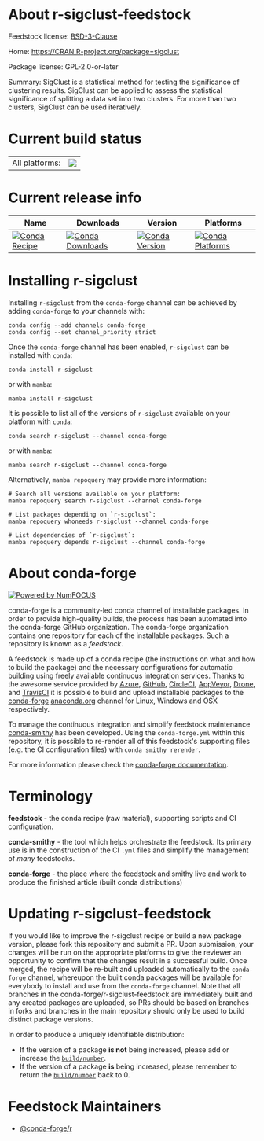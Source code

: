 About r-sigclust-feedstock
==========================

Feedstock license: [BSD-3-Clause](https://github.com/conda-forge/r-sigclust-feedstock/blob/main/LICENSE.txt)

Home: https://CRAN.R-project.org/package=sigclust

Package license: GPL-2.0-or-later

Summary: SigClust is a statistical method for testing the significance of clustering results. SigClust can be applied to assess the statistical significance of splitting a data set into two clusters. For more than two clusters, SigClust can be used iteratively.

Current build status
====================


<table><tr><td>All platforms:</td>
    <td>
      <a href="https://dev.azure.com/conda-forge/feedstock-builds/_build/latest?definitionId=1615&branchName=main">
        <img src="https://dev.azure.com/conda-forge/feedstock-builds/_apis/build/status/r-sigclust-feedstock?branchName=main">
      </a>
    </td>
  </tr>
</table>

Current release info
====================

| Name | Downloads | Version | Platforms |
| --- | --- | --- | --- |
| [![Conda Recipe](https://img.shields.io/badge/recipe-r--sigclust-green.svg)](https://anaconda.org/conda-forge/r-sigclust) | [![Conda Downloads](https://img.shields.io/conda/dn/conda-forge/r-sigclust.svg)](https://anaconda.org/conda-forge/r-sigclust) | [![Conda Version](https://img.shields.io/conda/vn/conda-forge/r-sigclust.svg)](https://anaconda.org/conda-forge/r-sigclust) | [![Conda Platforms](https://img.shields.io/conda/pn/conda-forge/r-sigclust.svg)](https://anaconda.org/conda-forge/r-sigclust) |

Installing r-sigclust
=====================

Installing `r-sigclust` from the `conda-forge` channel can be achieved by adding `conda-forge` to your channels with:

```
conda config --add channels conda-forge
conda config --set channel_priority strict
```

Once the `conda-forge` channel has been enabled, `r-sigclust` can be installed with `conda`:

```
conda install r-sigclust
```

or with `mamba`:

```
mamba install r-sigclust
```

It is possible to list all of the versions of `r-sigclust` available on your platform with `conda`:

```
conda search r-sigclust --channel conda-forge
```

or with `mamba`:

```
mamba search r-sigclust --channel conda-forge
```

Alternatively, `mamba repoquery` may provide more information:

```
# Search all versions available on your platform:
mamba repoquery search r-sigclust --channel conda-forge

# List packages depending on `r-sigclust`:
mamba repoquery whoneeds r-sigclust --channel conda-forge

# List dependencies of `r-sigclust`:
mamba repoquery depends r-sigclust --channel conda-forge
```


About conda-forge
=================

[![Powered by
NumFOCUS](https://img.shields.io/badge/powered%20by-NumFOCUS-orange.svg?style=flat&colorA=E1523D&colorB=007D8A)](https://numfocus.org)

conda-forge is a community-led conda channel of installable packages.
In order to provide high-quality builds, the process has been automated into the
conda-forge GitHub organization. The conda-forge organization contains one repository
for each of the installable packages. Such a repository is known as a *feedstock*.

A feedstock is made up of a conda recipe (the instructions on what and how to build
the package) and the necessary configurations for automatic building using freely
available continuous integration services. Thanks to the awesome service provided by
[Azure](https://azure.microsoft.com/en-us/services/devops/), [GitHub](https://github.com/),
[CircleCI](https://circleci.com/), [AppVeyor](https://www.appveyor.com/),
[Drone](https://cloud.drone.io/welcome), and [TravisCI](https://travis-ci.com/)
it is possible to build and upload installable packages to the
[conda-forge](https://anaconda.org/conda-forge) [anaconda.org](https://anaconda.org/)
channel for Linux, Windows and OSX respectively.

To manage the continuous integration and simplify feedstock maintenance
[conda-smithy](https://github.com/conda-forge/conda-smithy) has been developed.
Using the ``conda-forge.yml`` within this repository, it is possible to re-render all of
this feedstock's supporting files (e.g. the CI configuration files) with ``conda smithy rerender``.

For more information please check the [conda-forge documentation](https://conda-forge.org/docs/).

Terminology
===========

**feedstock** - the conda recipe (raw material), supporting scripts and CI configuration.

**conda-smithy** - the tool which helps orchestrate the feedstock.
                   Its primary use is in the construction of the CI ``.yml`` files
                   and simplify the management of *many* feedstocks.

**conda-forge** - the place where the feedstock and smithy live and work to
                  produce the finished article (built conda distributions)


Updating r-sigclust-feedstock
=============================

If you would like to improve the r-sigclust recipe or build a new
package version, please fork this repository and submit a PR. Upon submission,
your changes will be run on the appropriate platforms to give the reviewer an
opportunity to confirm that the changes result in a successful build. Once
merged, the recipe will be re-built and uploaded automatically to the
`conda-forge` channel, whereupon the built conda packages will be available for
everybody to install and use from the `conda-forge` channel.
Note that all branches in the conda-forge/r-sigclust-feedstock are
immediately built and any created packages are uploaded, so PRs should be based
on branches in forks and branches in the main repository should only be used to
build distinct package versions.

In order to produce a uniquely identifiable distribution:
 * If the version of a package **is not** being increased, please add or increase
   the [``build/number``](https://docs.conda.io/projects/conda-build/en/latest/resources/define-metadata.html#build-number-and-string).
 * If the version of a package **is** being increased, please remember to return
   the [``build/number``](https://docs.conda.io/projects/conda-build/en/latest/resources/define-metadata.html#build-number-and-string)
   back to 0.

Feedstock Maintainers
=====================

* [@conda-forge/r](https://github.com/orgs/conda-forge/teams/r/)

